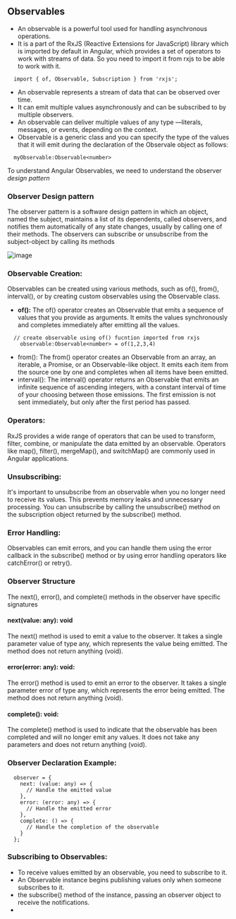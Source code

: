 ## Observables

-  An observable is a powerful tool used for handling asynchronous operations.
-  It is a part of the RxJS (Reactive Extensions for JavaScript) library which is imported by default in Angular, which provides a set of operators to work with streams of data. So you need to import it from rxjs to be able to work with it.
```
  import { of, Observable, Subscription } from 'rxjs';
```
-  An observable represents a stream of data that can be observed over time.
-  It can emit multiple values asynchronously and can be subscribed to by multiple observers.
-  An observable can deliver multiple values of any type —literals, messages, or events, depending on the context.
-  Observable is a generic class and you can specify the type of the values that it will emit during the declaration of the Observale object as follows:
  ```
    myObservable:Observable<number> 
  ```

To understand Angular Observables, we need to understand the observer *design pattern*

### Observer Design pattern
The observer pattern is a software design pattern in which an object, named the subject, maintains a list of its dependents, called observers, and notifies them automatically of any state changes, usually by calling one of their methods.
The observers can subscribe or unsubscribe from the subject-object by calling its methods 

  ![image](https://github.com/shaimaa-hshalaby/Angular_Guide/assets/3264417/6f3428ab-dc95-4297-947e-87c7b1005a2e)


### Observable Creation: 
Observables can be created using various methods, such as of(), from(), interval(), or by creating custom observables using the Observable class.
  -  **of():**
 The of() operator creates an Observable that emits a sequence of values that you provide as arguments. It emits the values synchronously and completes immediately after emitting all the values.

  ```
    // create observable using of() fucntion imported from rxjs
      observable:Observable<number> = of(1,2,3,4)
  ```

  -  from(): The from() operator creates an Observable from an array, an iterable, a Promise, or an Observable-like object. It emits each item from the source one by one and completes when all items have been emitted.
  -  interval(): The interval() operator returns an Observable that emits an infinite sequence of ascending integers, with a constant interval of time of your choosing between those emissions. The first emission is not sent immediately, but only after the first period has passed.

### Operators: 
RxJS provides a wide range of operators that can be used to transform, filter, combine, or manipulate the data emitted by an observable.
Operators like map(), filter(), mergeMap(), and switchMap() are commonly used in Angular applications.

### Unsubscribing: 
It's important to unsubscribe from an observable when you no longer need to receive its values.
This prevents memory leaks and unnecessary processing. You can unsubscribe by calling the unsubscribe() method on the subscription object
returned by the subscribe() method.

### Error Handling: 
Observables can emit errors, and you can handle them using the error callback in the subscribe() method or by using error handling operators
like catchError() or retry().

### Observer Structure
The next(), error(), and complete() methods in the observer have specific signatures

  #### next(value: any): void 
  The next() method is used to emit a value to the observer. It takes a single parameter value of type any, which represents the value being emitted. The method does not return anything (void).
  
  #### error(error: any): void: 
  The error() method is used to emit an error to the observer. It takes a single parameter error of type any, which represents the error being emitted. The method does not return anything (void).
  
  #### complete(): void: 
  The complete() method is used to indicate that the observable has been completed and will no longer emit any values. It does not take any parameters and does not return anything (void).

  ### Observer Declaration Example:

  ```
    observer = {
      next: (value: any) => {
        // Handle the emitted value
      },
      error: (error: any) => {
        // Handle the emitted error
      },
      complete: () => {
        // Handle the completion of the observable
      }
    };
  
  ```

### Subscribing to Observables:
-  To receive values emitted by an observable, you need to subscribe to it. 
-  An Observable instance begins publishing values only when someone subscribes to it.
-  the subscribe() method of the instance, passing an observer object to receive the notifications.
-  
